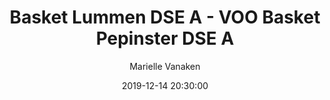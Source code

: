 ---
layout: album
title: Basket Lummen DSE A - VOO Basket Pepinster DSE A
description: Competitie wedstrijd tussen Basket Lummen DSE A en VOO Basket Pepinster DSE A .
date: 2019-12-14 20:30:00
cover: /albums/2019-12-14-Basket-Lummen-DSEA-Pepinster-DSEA/thumbnails/DSC_0331.JPG
author: Marielle Vanaken
archived: true
pagination: 
  enabled: true
  images: true
  imageLayout: image
  itemsPerPage: 256
---